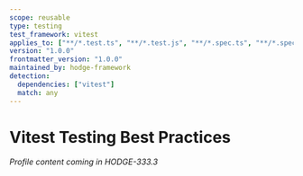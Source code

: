 ```yaml
---
scope: reusable
type: testing
test_framework: vitest
applies_to: ["**/*.test.ts", "**/*.test.js", "**/*.spec.ts", "**/*.spec.js"]
version: "1.0.0"
frontmatter_version: "1.0.0"
maintained_by: hodge-framework
detection:
  dependencies: ["vitest"]
  match: any
---
```


# Vitest Testing Best Practices

*Profile content coming in HODGE-333.3*
